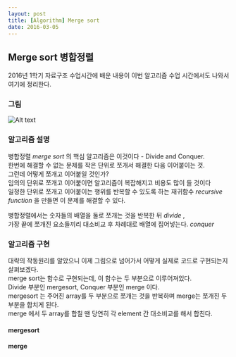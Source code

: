 ```yaml
---
layout: post
title: [Algorithm] Merge sort
date: 2016-03-05
---
```




## Merge sort 병합정렬

2016년 1학기 자료구조 수업시간에 배운 내용이 이번 알고리즘 수업 시간에서도 나와서 여기에 정리한다.


### 그림

![Alt text]()

### 알고리즘 설명

병합정렬 *merge sort* 의 핵심 알고리즘은 이것이다 - Divide and Conquer.
</br>한번에 해결할 수 없는 문제를 작은 단위로 쪼개서 해결한 다음 이어붙이는 것.
</br>그런데 어떻게 쪼개고 이어붙일 것인가?
</br>임의의 단위로 쪼개고 이어붙이면 알고리즘이 복잡해지고 비용도 많이 들 것이다
</br>일정한 단위로 쪼개고 이어붙이는 행위를 반복할 수 있도록 하는 재귀함수 *recursive function* 을 만들면 이 문제를 해결할 수 있다.

병합정렬에서는 숫자들의 배열을 둘로 쪼개는 것을 반복한 뒤 *divide* ,
</br> 가장 끝에 쪼개진 요소들끼리 대소비교 후 차례대로 배열에 집어넣는다. *conquer* 




### 알고리즘 구현

대략의 작동원리를 알았으니 이제 그림으로 넘어가서 어떻게 실제로 코드로 구현되는지 살펴보겠다.
</br> merge sort는 함수로 구현되는데, 이 함수는 두 부분으로 이루어져있다. 
</br> Divide 부분인 mergesort, Conquer 부분인 merge 이다.
</br> mergesort 는 주어진 array를 두 부분으로 쪼개는 것을 반복하며 merge는 쪼개진 두 부분을 합치게 된다.
</br> merge 에서 두 array를 합칠 땐 당연히 각 element 간 대소비교를 해서 합친다.

#### mergesort




#### merge


